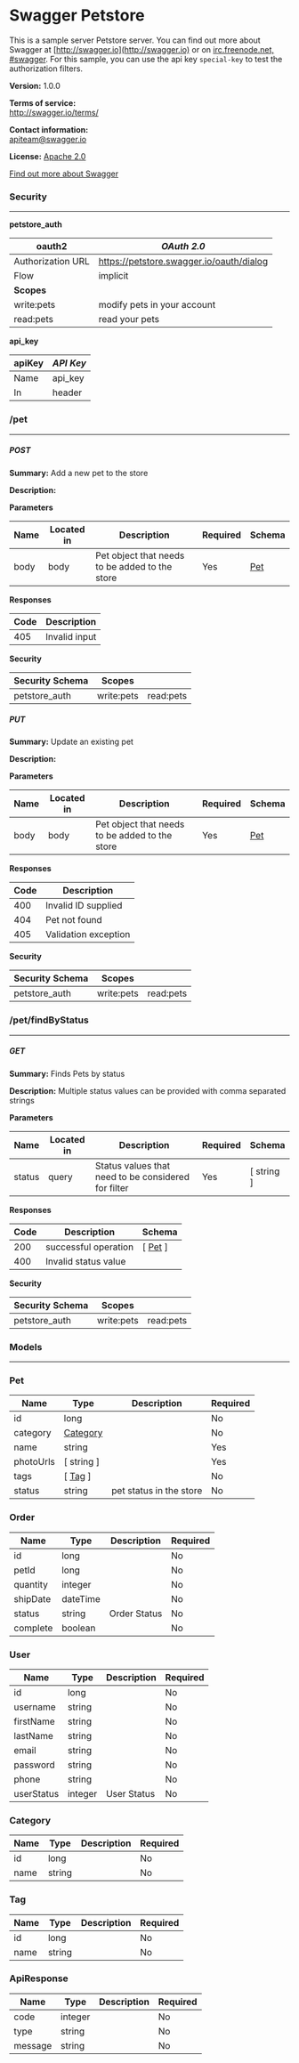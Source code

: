 Swagger Petstore
================
This is a sample server Petstore server.  You can find out more about Swagger at [http://swagger.io](http://swagger.io) or on [irc.freenode.net, #swagger](http://swagger.io/irc/).  For this sample, you can use the api key `special-key` to test the authorization filters.

**Version:** 1.0.0

**Terms of service:**  
http://swagger.io/terms/

**Contact information:**  
apiteam@swagger.io  

**License:** [Apache 2.0](http://www.apache.org/licenses/LICENSE-2.0.html)

[Find out more about Swagger](http://swagger.io)
### Security
---
**petstore_auth**  

|oauth2|*OAuth 2.0*|
|---|---|
|Authorization URL|https://petstore.swagger.io/oauth/dialog|
|Flow|implicit|
|**Scopes**||
|write:pets|modify pets in your account|
|read:pets|read your pets|

**api_key**  

|apiKey|*API Key*|
|---|---|
|Name|api_key|
|In|header|

### /pet
---
##### ***POST***
**Summary:** Add a new pet to the store

**Description:** 

**Parameters**

| Name | Located in | Description | Required | Schema |
| ---- | ---------- | ----------- | -------- | ---- |
| body | body | Pet object that needs to be added to the store | Yes | [Pet](#pet) |

**Responses**

| Code | Description |
| ---- | ----------- |
| 405 | Invalid input |

**Security**

| Security Schema | Scopes | |
| --- | --- | --- |
| petstore_auth | write:pets | read:pets |

##### ***PUT***
**Summary:** Update an existing pet

**Description:** 

**Parameters**

| Name | Located in | Description | Required | Schema |
| ---- | ---------- | ----------- | -------- | ---- |
| body | body | Pet object that needs to be added to the store | Yes | [Pet](#pet) |

**Responses**

| Code | Description |
| ---- | ----------- |
| 400 | Invalid ID supplied |
| 404 | Pet not found |
| 405 | Validation exception |

**Security**

| Security Schema | Scopes | |
| --- | --- | --- |
| petstore_auth | write:pets | read:pets |

### /pet/findByStatus
---
##### ***GET***
**Summary:** Finds Pets by status

**Description:** Multiple status values can be provided with comma separated strings

**Parameters**

| Name | Located in | Description | Required | Schema |
| ---- | ---------- | ----------- | -------- | ---- |
| status | query | Status values that need to be considered for filter | Yes | [ string ] |

**Responses**

| Code | Description | Schema |
| ---- | ----------- | ------ |
| 200 | successful operation | [ [Pet](#pet) ] |
| 400 | Invalid status value |  |

**Security**

| Security Schema | Scopes | |
| --- | --- | --- |
| petstore_auth | write:pets | read:pets |

### Models
---

### Pet  

| Name | Type | Description | Required |
| ---- | ---- | ----------- | -------- |
| id | long |  | No |
| category | [Category](#category) |  | No |
| name | string |  | Yes |
| photoUrls | [ string ] |  | Yes |
| tags | [ [Tag](#tag) ] |  | No |
| status | string | pet status in the store | No |

### Order  

| Name | Type | Description | Required |
| ---- | ---- | ----------- | -------- |
| id | long |  | No |
| petId | long |  | No |
| quantity | integer |  | No |
| shipDate | dateTime |  | No |
| status | string | Order Status | No |
| complete | boolean |  | No |

### User  

| Name | Type | Description | Required |
| ---- | ---- | ----------- | -------- |
| id | long |  | No |
| username | string |  | No |
| firstName | string |  | No |
| lastName | string |  | No |
| email | string |  | No |
| password | string |  | No |
| phone | string |  | No |
| userStatus | integer | User Status | No |

### Category  

| Name | Type | Description | Required |
| ---- | ---- | ----------- | -------- |
| id | long |  | No |
| name | string |  | No |

### Tag  

| Name | Type | Description | Required |
| ---- | ---- | ----------- | -------- |
| id | long |  | No |
| name | string |  | No |

### ApiResponse  

| Name | Type | Description | Required |
| ---- | ---- | ----------- | -------- |
| code | integer |  | No |
| type | string |  | No |
| message | string |  | No |